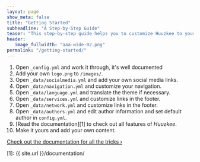 ```yaml
---
layout: page
show_meta: false
title: "Getting Started"
subheadline: "A Step-by-Step Guide"
teaser: "This step-by-step guide helps you to customize Huuzkee to your needs."
header:
   image_fullwidth: "aaa-wide-02.png"
permalink: "/getting-started/"
---
```

1. Open `_config.yml` and work it through, it's well documented
2. Add your own `logo.png` to `/images/`.
3. Open `_data/socialmedia.yml` and add your own social media links.
4. Open `_data/navigation.yml` and customize your navigation.
5. Open `_data/language.yml` and translate the theme if necessary.
6. Open `_data/services.yml` and customize links in the footer.
7. Open `_data/network.yml` and customize links in the footer.
8. Open `_data/authors.yml` and edit author information and set default author in `config.yml`.
9. [Read the documentation][1] to check out all features of *Huuzkee*.
10. Make it yours and add your own content.

<a class="radius button small" href="{{ site.url }}/documentation/">Check out the documentation for all the tricks ›</a>


 [1]: {{ site.url }}/documentation/
